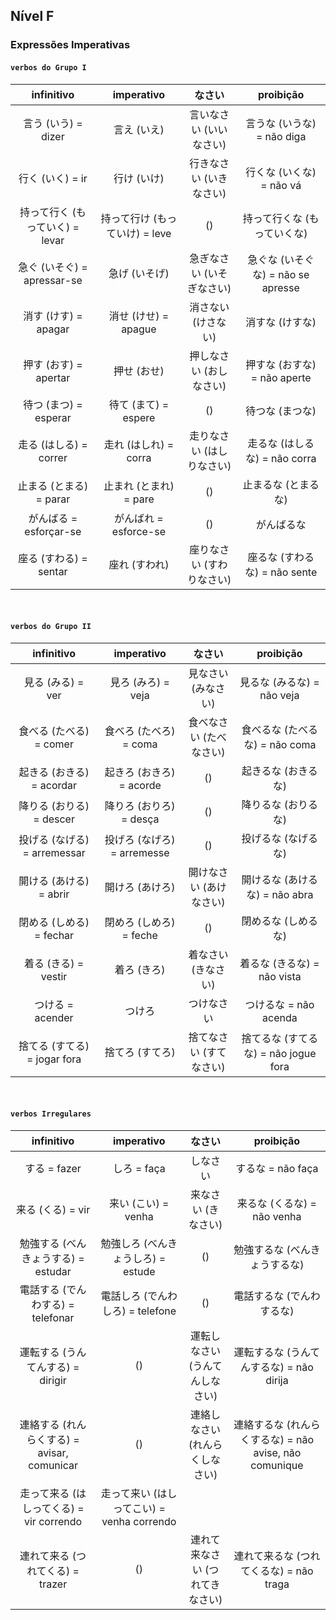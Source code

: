 ## Nível F

### Expressões Imperativas
#### ```verbos do Grupo I```

| infinitivo | imperativo |  なさい | proibição |
|:---:|:---:|:---:|:---:|
| 言う (いう) = dizer | 言え (いえ) | 言いなさい (いいなさい) | 言うな (いうな) = não diga |
| 行く (いく) = ir | 行け (いけ) | 行きなさい (いきなさい) | 行くな (いくな) = não vá |
| 持って行く (もっていく) = levar | 持って行け (もっていけ) = leve |  () | 持って行くな (もっていくな) |
| 急ぐ (いそぐ) = apressar-se | 急げ (いそげ) | 急ぎなさい (いそぎなさい) | 急ぐな (いそぐな) = não se apresse |
| 消す (けす) = apagar | 消せ (けせ) = apague | 消さない (けさない) | 消すな (けすな) |
| 押す (おす) = apertar | 押せ (おせ) | 押しなさい (おしなさい) | 押すな (おすな) = não aperte |
| 待つ (まつ) = esperar | 待て (まて) = espere |  () | 待つな (まつな) |
| 走る (はしる) = correr | 走れ (はしれ) = corra | 走りなさい (はしりなさい) | 走るな (はしるな) = não corra |
| 止まる (とまる) = parar | 止まれ (とまれ) = pare |  () | 止まるな (とまるな) |
| がんばる = esforçar-se | がんばれ = esforce-se |  () | がんばるな |
| 座る (すわる) = sentar | 座れ (すわれ) | 座りなさい (すわりなさい) | 座るな (すわるな) = não sente |

<br>


#### ```verbos do Grupo II```

| infinitivo | imperativo |  なさい | proibição |
|:---:|:---:|:---:|:---:|
| 見る (みる) = ver | 見ろ (みろ) = veja | 見なさい (みなさい) | 見るな (みるな) = não veja |
| 食べる (たべる) = comer | 食べろ (たべろ) = coma | 食べなさい (たべなさい) | 食べるな (たべるな) = não coma |
| 起きる (おきる) = acordar | 起きろ (おきろ) = acorde |  () | 起きるな (おきるな) |
| 降りる (おりる) = descer | 降りろ (おりろ) = desça |  () | 降りるな (おりるな) |
| 投げる (なげる) = arremessar | 投げろ (なげろ) = arremesse |  () | 投げるな (なげるな) |
| 開ける (あける) = abrir | 開けろ (あけろ) | 開けなさい (あけなさい) | 開けるな (あけるな) = não abra |
| 閉める (しめる) = fechar | 閉めろ (しめろ) = feche |  () | 閉めるな (しめるな) |
| 着る (きる) = vestir | 着ろ (きろ) | 着なさい (きなさい) | 着るな (きるな) = não vista |
| つける = acender | つけろ | つけなさい | つけるな = não acenda |
| 捨てる (すてる) = jogar fora | 捨てろ (すてろ) | 捨てなさい (すてなさい) | 捨てるな (すてるな) = não jogue fora |

<br>


#### ```verbos Irregulares```

| infinitivo | imperativo |  なさい | proibição |
|:---:|:---:|:---:|:---:|
| する = fazer | しろ = faça | しなさい | するな = não faça |
| 来る (くる) = vir | 来い (こい) = venha | 来なさい (きなさい) | 来るな (くるな) = não venha |
| 勉強する (べんきょうする) = estudar | 勉強しろ (べんきょうしろ) = estude |  () | 勉強するな (べんきょうするな) |
| 電話する (でんわする) = telefonar | 電話しろ (でんわしろ) = telefone |  () | 電話するな (でんわするな) |
| 運転する (うんてんする) = dirigir |  () | 運転しなさい (うんてんしなさい) | 運転するな (うんてんするな) = não dirija |
| 連絡する (れんらくする) = avisar, comunicar |  () | 連絡しなさい (れんらくしなさい) | 連絡するな (れんらくするな) = não avise, não comunique |
| 走って来る (はしってくる) = vir correndo | 走って来い (はしってこい) = venha correndo |
| 連れて来る (つれてくる) = trazer |  () | 連れて来なさい (つれてきなさい) | 連れて来るな (つれてくるな) = não traga |